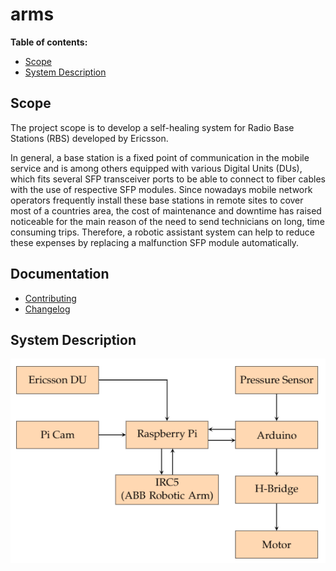 # arms

 **Table of contents:**
- [Scope](#scope)
- [System Description](#system-description)

## Scope
The project scope is to develop a self-healing system for Radio Base Stations (RBS) developed by Ericsson. 

In general, a base station is a fixed point of communication in the mobile service and is among others equipped with various Digital Units (DUs), which fits several SFP transceiver ports to be able to connect to fiber cables with the use of respective SFP modules. Since nowadays mobile network operators frequently install these base stations in remote sites to cover most of a countries area, the cost of maintenance and downtime has raised noticeable for the main reason of the need to send technicians on long, time consuming trips. Therefore, a robotic assistant system can help to reduce these expenses by replacing a malfunction SFP module automatically.

## Documentation
- [Contributing](doc/contributing.md)
- [Changelog](doc/changelog.md)

## System Description
![communication flowchart](/doc/img/system.PNG)
